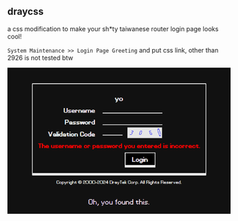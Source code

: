 ## draycss

a css modification to make your sh*ty taiwanese router login page looks cool!

`System Maintenance >> Login Page Greeting` and put css link, other than 2926 is not tested btw

![img](./assets/scrsh.png)